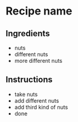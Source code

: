# Recipe name

## Ingredients

- nuts
- different nuts
- more different nuts


## Instructions

- take nuts
- add different nuts
- add third kind of nuts
- done
